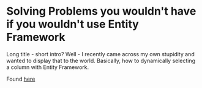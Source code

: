 # Solving Problems you wouldn't have if you wouldn't use Entity Framework

Long title - short intro? Well - I recently came across my own stupidity and wanted to display that to the world. Basically, how to dynamically selecting a column with Entity Framework.

Found [here](https://steven-giesel.com/blogPost/1b432667-3b2d-4c41-8557-b4c3a3c554d9/solving-problems-you-wouldnt-have-if-you-wouldnt-use-entity-framework)